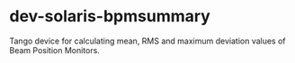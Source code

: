 # dev-solaris-bpmsummary
Tango device for calculating mean, RMS and maximum deviation values of Beam Position Monitors.
